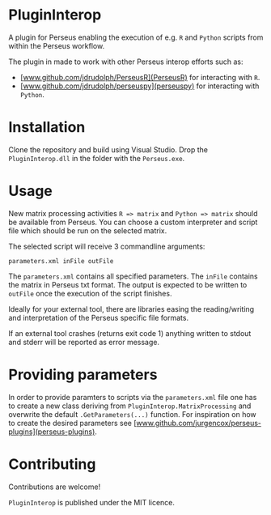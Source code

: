 # PluginInterop

A plugin for Perseus enabling the execution of e.g. `R` and `Python`
scripts from within the Perseus workflow.

The plugin in made to work with other Perseus interop efforts such as:

 * [www.github.com/jdrudolph/PerseusR](PerseusR) for interacting with `R`.
 * [www.github.com/jdrudolph/perseuspy](perseuspy) for interacting with `Python`.

# Installation

Clone the repository and build using Visual Studio. Drop the `PluginInterop.dll`
in the folder with the `Perseus.exe`.

# Usage

New matrix processing activities `R => matrix` and `Python => matrix` should be
available from Perseus. You can choose a custom interpreter and script file
which should be run on the selected matrix.

The selected script will receive 3 commandline arguments:
```
parameters.xml inFile outFile
```
The `parameters.xml` contains all specified parameters. The `inFile` contains
the matrix in Perseus txt format. The output is expected to be written
to `outFile` once the execution of the script finishes.

Ideally for your external tool, there are libraries easing the reading/writing
and interpretation of the Perseus specific file formats.

If an external tool crashes (returns exit code 1) anything written to stdout
and stderr will be reported as error message.

# Providing parameters

In order to provide paramters to scripts via the `parameters.xml` file one
has to create a new class deriving from `PluginInterop.MatrixProcessing`
and overwrite the default `.GetParameters(...)` function. For inspiration
on how to create the desired parameters see 
[www.github.com/jurgencox/perseus-plugins](perseus-plugins).

# Contributing

Contributions are welcome!

`PluginInterop` is published under the MIT licence.
